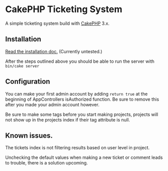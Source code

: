 # CakePHP Ticketing System


A simple ticketing system build with [CakePHP](http://cakephp.org) 3.x.

## Installation

[Read the installation doc.](./docs/install.md) (Currently untested.)

After the steps outlined above you should be able to run the server with `bin/cake server`

## Configuration

You can make your first admin account by adding `return true` at the beginning of AppControllers isAuthorized function. Be sure to remove this after you made your admin account however.

Be sure to make some tags before you start making projects, projects will not show up in the projects index if their tag attribute is null.

## Known issues.

The tickets index is not filtering results based on user level in project.

Unchecking the default values when making a new ticket or comment leads to trouble, there is a solution upcoming.
